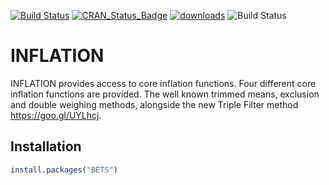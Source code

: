 [![Build Status](https://travis-ci.org/fernote7/INFLATION.svg?branch=master)](https://travis-ci.org/fernote7/INFLATION) [![CRAN_Status_Badge](http://www.r-pkg.org/badges/version/INFLATION)](https://CRAN.R-project.org/package=INFLATION) [![downloads](http://cranlogs.r-pkg.org/badges/INFLATION)](https://cran.rstudio.com/web/packages/INFLATION/index.html) ![Build Status](https://ci.appveyor.com/api/projects/status/github/fernote7/INFLATION?branch=master&svg=true)



# INFLATION
INFLATION provides access to core inflation functions. Four different core inflation 
functions are provided. The well known trimmed means, exclusion and double weighing methods, 
alongside the new Triple Filter method <https://goo.gl/UYLhcj>.

## Installation

```R
install.packages("BETS") 
```

